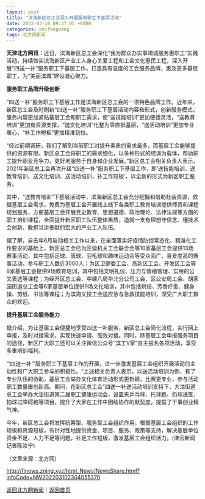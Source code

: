 ```yaml
---
layout: post
title: "滨海新区总工会深入开展服务职工下基层活动"
date: 2022-03-10 09:37:05 +0800
categories: beifangwang
tags: 北方网新闻
---
```

<p><strong>天津北方网讯：</strong>近日，滨海新区总工会深化“我为群众办实事竭诚服务惠职工”实践活动，持续做实滨海新区产业工人身心关爱工程和工会文化惠民工程，深入开展“四送一补”服务职工下基层工作，打造具有温度的工会服务品牌，惠及更多基层职工，为“美丽滨城”建设凝心聚力。</p>
 <p><strong>服务职工品牌升级创新</strong></p>
 <p>“四送一补”服务职工下基层工作是滨海新区总工会的一项特色品牌工作。近年来，新区总工会及时刷新“四送一补”服务职工下基层活动内容和形式，创新服务模式，服务内容更加紧贴基层工会和职工需求，使“送技能培训”更加便捷灵活，“送教育培训”更加有资源支撑，“送文化培训”化整为零直抵基层，“送活动培训”更加专业暖心，“补工作短板”更加精准到位。</p>
 <p>“经过前期调研，我们了解到当前职工对提升素质的需求最多，而基层工会能够提供的资源有限。新区总工会将职工的需求细化，以多种形式的培训为载体，帮助职工提升职业竞争力，更好地服务于自身和企业发展。”新区总工会相关负责人表示，2021年新区总工会再次升级“四送一补”服务职工下基层工作，即‘送技能培训、送教育培训、送文化培训、送活动培训，补工作短板’，以全新的形式为新区职工服务。</p>
 <p>其中，“送教育培训”下基层活动中，滨海新区总工会充分挖掘和借助社会资源，依据基层工会需求，免费为基层工会开展线上线下各类职工教育培训提供师资和课程规划服务，方便基层工会开展党史教育、思想道德、政治理论、法律法规等方面的职工培训课程，全面提升新区职工队伍整体素质，造就一支有理想守信念、懂技术会创新、敢担当讲奉献的宏大的产业工人队伍。</p>
 <p>据了解，自去年6月启动相关工作以来，在全面落实好疫情防控常态化、精准化工作要求的基础上，新区总工会已为区级机关工会联合会等10家基层工会提供13场赛事活动，其中包括足球、篮球、羽毛球和趣味运动会等受众面广、喜爱度高的赛事活动，参与职工人数近3000人；为区卫健委工会、高新区工会、开发区工会等8家基层工会提供9场教育培训，其中包括文明礼仪、压力与情绪管理、实用的公文表达等课程；为经开区总工会、中建八局华北分公司工会、区公安局工会、胡家园街道总工会等6家基层单位提供9场文化培训，其中包括烘焙、芳香疗愈、健身操、剪纸、书法等课程；为滨海文投工会送应急与急救技能培训，深受广大职工群众的欢迎。</p>
 <p><strong>提升基层工会服务能力</strong></p>
 <p>据介绍，为让基层工会便捷地享受四送一补服务，新区总工会简化流程，实行网上申报，及时对接需求，实现快速申请、高效对接。同时，除基层工会申报服务项目的途径，新区广大职工还可以关注微信公众号“滨工V家”自主报名各项活动，享受多重培训福利。</p>
 <p>“‘四送一补’”服务职工下基层工作的开展，进一步激发基层工会组织开展活动的主动性和广大职工参与的积极性。“上述相关负责人表示，以送活动培训为例，有了专业队伍的协助，基层工会举办文化体育活动形式更新颖，比赛更专业，参与活动职工数量屡创新高。期间，在新区总工会”四送一补送活动培训支持下，大沽街道总工会举办大沽街道第二届职工健康运动会，设置夹乒乓球、托球跑、扔球进筐、拍球过障碍跑等项目，提升了大家在工作中团结协作的默契度，提振了干事创业精气神。</p>
 <p>今年，新区总工会将发挥统筹型、服务型工会组织作用，根据基层工会组织的工作短板和资源短板，有针对性地提供资金、项目、服务、政策等支持，解决基层单位资金不足、人力不足等问题，补足工作短板，激发基层工会组织活力。(津云新闻记者陈汝宁)</p><p class="em_media">（文章来源：北方网）</p>

<http://finews.zning.xyz/html_News/NewsShare.html?infoCode=NW202203102304055370>

[返回北方网新闻](//finews.withounder.com/category/beifangwang.html)｜[返回首页](//finews.withounder.com/)